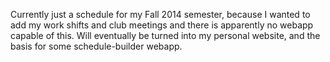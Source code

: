 Currently just a schedule for my Fall 2014 semester, because I wanted to add my work shifts and club meetings and there is apparently no webapp capable of this. Will eventually be turned into my personal website, and the basis for some schedule-builder webapp.
